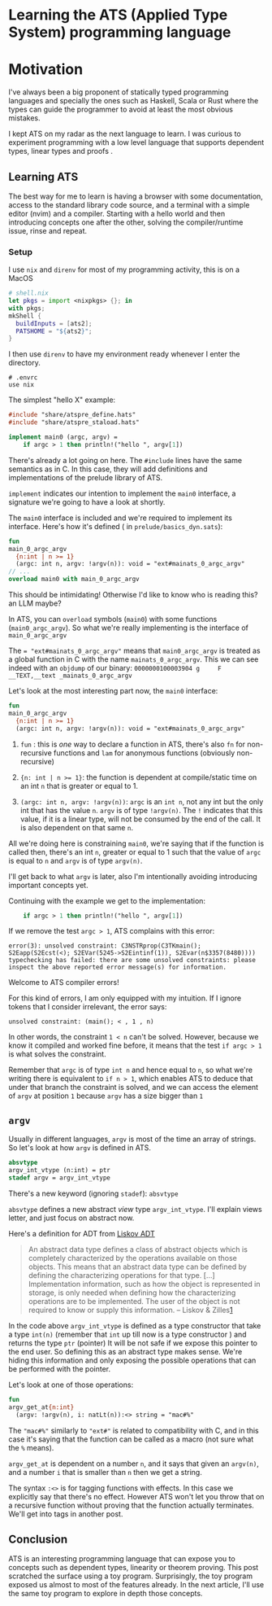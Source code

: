 # Learning the ATS (Applied Type System) programming language

# Motivation

I've always been a big proponent of statically typed programming languages and specially the ones such as Haskell, Scala or Rust where the types can guide the programmer to avoid at least the most obvious mistakes.

I kept ATS on my radar as the next language to learn. I was curious to experiment programming with a low level language that supports dependent types, linear types and proofs .
## Learning ATS
The best way for me to learn is having a browser with some documentation, access to the standard library code source,  and a terminal with a simple editor (nvim) and a compiler.
Starting with a hello world and then introducing concepts one after the other, solving the compiler/runtime issue, rinse and repeat.

### Setup
I use `nix` and `direnv` for most of my programming activity, this is on a MacOS
```nix
# shell.nix
let pkgs = import <nixpkgs> {}; in
with pkgs;
mkShell {
  buildInputs = [ats2];
  PATSHOME = "${ats2}";
}
```
I then use `direnv` to have my environment ready whenever I enter the directory.
```
# .envrc
use nix
```

The simplest "hello X" example:
```ats
#include "share/atspre_define.hats"
#include "share/atspre_staload.hats"

implement main0 (argc, argv) =
	if argc > 1 then println!("hello ", argv[1])
```

There's already a lot going on here.
The `#include` lines have the same semantics as in C. In this case, they will add definitions and implementations of the prelude library of ATS.

`implement` indicates our intention to implement the `main0` interface, a signature we're going to have a look at shortly.

The `main0` interface is included  and we're required to implement its interface.
Here's how it's defined ( in `prelude/basics_dyn.sats`):
```ats
fun
main_0_argc_argv
  {n:int | n >= 1}
  (argc: int n, argv: !argv(n)): void = "ext#mainats_0_argc_argv"
// ...
overload main0 with main_0_argc_argv
```
This should be intimidating! Otherwise I'd like to know who is reading this? an LLM maybe?

In ATS, you can `overload` symbols (`main0`) with some functions (`main0_argc_argv`). So what we're really implementing is the interface of `main_0_argc_argv`

The `= "ext#mainats_0_argc_argv"` means that `main0_argc_argv` is treated as a global function in C with the name `mainats_0_argc_argv`. This we can see indeed with an `objdump` of our binary:
`0000000100003904 g     F __TEXT,__text _mainats_0_argc_argv`

Let's look at the most interesting part now, the `main0` interface:

```ats 
fun
main_0_argc_argv
  {n:int | n >= 1}
  (argc: int n, argv: !argv(n)): void = "ext#mainats_0_argc_argv"
```

1. `fun` : this is _one_ way to declare a function in ATS, there's also `fn` for non-recursive functions and `lam` for anonymous functions (obviously non-recursive)

2. `{n: int | n >= 1}`: the function is dependent at compile/static time on an int `n` that is greater or equal to 1.
3. `(argc: int n, argv: !argv(n))`: `argc` is an `int n`, not any int but the only int that has the value `n`. `argv` is of type `!argv(n)`. The `!` indicates that this value, if it is a linear type, will not be consumed by the end of the call.  It is also dependent on that same  `n`.

All we're doing here is constraining `main0`, we're saying that if the function is called then, there's an int `n`, greater or equal to 1 such that the value of `argc` is equal to `n` and `argv` is of type `argv(n)`.

I'll get back to what `argv` is later, also I'm intentionally avoiding introducing important concepts yet.

Continuing with the example we get to the implementation:
```ats
	if argc > 1 then println!("hello ", argv[1])
```

If we remove the test `argc > 1`, ATS complains with this error:
```
error(3): unsolved constraint: C3NSTRprop(C3TKmain(); S2Eapp(S2Ecst(<); S2EVar(5245->S2Eintinf(1)), S2Evar(n$3357(8480))))
typechecking has failed: there are some unsolved constraints: please inspect the above reported error message(s) for information.
```
Welcome to ATS compiler errors!

For this kind of errors, I am only equipped with my intuition. If I ignore tokens that I consider irrelevant, the error says:
```
unsolved constraint: (main(); < , 1 , n)
```
In other words, the constraint `1 < n` can't be solved. However, because we know it compiled and worked fine before, it means that the test `if argc > 1` is what solves the constraint.

Remember that `argc` is of type `int n` and hence equal to `n`, so what we're writing there is equivalent to `if n > 1`, which enables ATS to deduce that under that branch the constraint is solved, and we can access the element of `argv` at position `1` because `argv` has a size bigger than `1`

## `argv`

Usually in different languages, `argv` is most of the time an array of strings. So let's look at how `argv` is defined in ATS.

```ats
absvtype
argv_int_vtype (n:int) = ptr
stadef argv = argv_int_vtype
```
There's a new keyword (ignoring `stadef`): `absvtype`

`absvtype` defines a new abstract _view_ type `argv_int_vtype`. I'll explain views letter, and just focus on abstract now.

Here's a definition for ADT from [Liskov ADT](https://willguimont.github.io/cs/2019/01/27/abstract-data-type.html) 

> An abstract data type defines a class of abstract objects which is completely characterized by the operations available on those objects. This means that an abstract data type can be defined by defining the characterizing operations for that type. […] Implementation information, such as how the object is represented in storage, is only needed when defining how the characterizing operations are to be implemented. The user of the object is not required to know or supply this information.
   – Liskov & Zilles[1](https://willguimont.github.io/cs/2019/01/27/abstract-data-type.html#fn:Liskov)

In the code above `argv_int_vtype` is defined as a type constructor that take a type `int(n)` (remember that `int` up till now is a type constructor ) and returns the type `ptr` (pointer)
It will be not safe if we expose this pointer to the end user. So defining this as an abstract type makes sense. We're hiding this information and only exposing the possible operations that can be performed with the pointer.

Let's look at one of those operations:
```ats
fun
argv_get_at{n:int}
  (argv: !argv(n), i: natLt(n)):<> string = "mac#%"
```
The `"mac#%"` similarly to `"ext#"` is related to compatibility with C, and in this case it's saying that the function can be called as a macro (not sure what the  `%` means).

`argv_get_at` is dependent on a number `n`, and it says that given an `argv(n)`, and a number `i` that is smaller than `n` then we get a string.

The syntax `:<>` is for tagging functions with effects. In this case we explicitly say that there's no effect. However ATS won't let you throw that on a recursive function without proving that the function actually terminates. We'll get into tags in another post.
## Conclusion
ATS is an interesting programming language that can expose you to concepts such as dependent types, linearity or theorem proving. This post scratched the surface using a toy program. Surprisingly, the toy program exposed us almost to most of the features already. In the next article, I'll use the same toy program to explore in depth those concepts.
